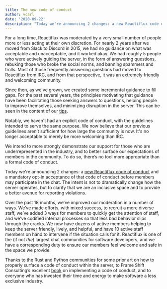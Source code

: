 ```yaml
---
title: The new code of conduct
author: vcarl
date: '2020-09-22'
description: "Today we're announcing 2 changes: a new Reactiflux code of conduct and a mandatory opt-in acceptance of that code of conduct before members may participate in the chat."
---
```


For a long time, Reactiflux was moderated by a very small number of people more or less acting at their own discretion. For nearly 2 years after we moved from Slack to Discord in 2015, we had no guidance on what was acceptable and unacceptable, and it worked okay. We had roughly 5 people who were actively guiding the server, in the form of answering questions, rebuking those who broke the social norms, and banning spammers and trolls. Most of those frequently answering questions had moved to Reactiflux from IRC, and from that perspective, it was an extremely friendly and welcoming community.

Since then, as we've grown, we created some incremental guidance to fill gaps. For the past several years, the principles motivating that guidance have been facilitating those seeking answers to questions, helping people to improve themselves, and minimizing disruption in the server. This can be seen in the content of our [tips](/tips/).

Notably, we haven't had an explicit code of conduct, with the guidelines intended to serve the same purpose. We now believe that our previous guidelines aren’t sufficient for how large the community is now. It's no longer acceptable to merely be more welcoming than IRC.

We intend to more strongly demonstrate our support for those who are underrepresented in the industry, and to better surface our expectations of members in the community. To do so, there’s no tool more appropriate than a formal code of conduct.

Today we're announcing 2 changes: a [new Reactiflux code of conduct](/conduct) and a mandatory opt-in acceptance of that code of conduct before members may participate in the chat. The intent is not to dramatically change how the server operates, but to clarify that we are an inclusive space and to provide a better avenue for reporting violations.

Over the past 18 months, we’ve improved our moderation in a number of ways. We’ve made efforts, with mixed success, to recruit a more diverse staff, we’ve added 3 ways for members to quickly get the attention of staff, and we’ve codified internal processes so that less bad behavior slips through the cracks. We now have dozens of active members helping to keep the server friendly, lively, and helpful, and have 10 active staff members on hand to intervene if the situation calls for it. Reactiflux is one of the (if not _the_) largest chat communities for software developers, and we have a corresponding duty to ensure our members feel welcome and safe in the space we provide.

Thanks to the Rust and Python communities for some prior art on how to properly surface a code of conduct within the server, to Frame Shift Consulting’s excellent [book](https://frameshiftconsulting.com/code-of-conduct-book/) on implementing a code of conduct, and to everyone who has invested their time and energy to make software a less exclusive industry.
